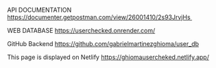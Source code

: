 
API DOCUMENTATION https://documenter.getpostman.com/view/26001410/2s93JrvjHs 

WEB DATABASE https://userchecked.onrender.com/

GitHub Backend https://github.com/gabrielmartinezghioma/user_db

This page is displayed on Netlify https://ghiomausercheked.netlify.app/